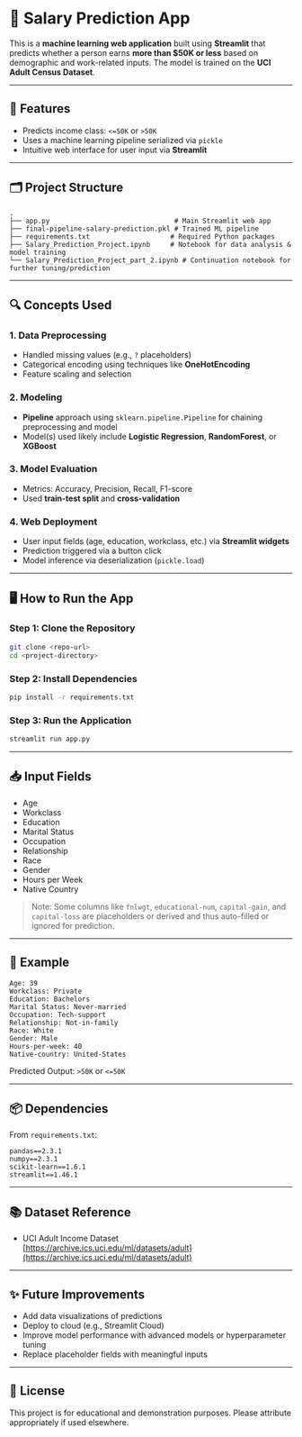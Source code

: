 
# 💼 Salary Prediction App

This is a **machine learning web application** built using **Streamlit** that predicts whether a person earns **more than $50K or less** based on demographic and work-related inputs. The model is trained on the **UCI Adult Census Dataset**.

---

## 🧠 Features

- Predicts income class: `<=50K` or `>50K`
- Uses a machine learning pipeline serialized via `pickle`
- Intuitive web interface for user input via **Streamlit**

---

## 🗂 Project Structure

```
.
├── app.py                               # Main Streamlit web app
├── final-pipeline-salary-prediction.pkl # Trained ML pipeline
├── requirements.txt                    # Required Python packages
├── Salary_Prediction_Project.ipynb     # Notebook for data analysis & model training
└── Salary_Prediction_Project_part_2.ipynb # Continuation notebook for further tuning/prediction
```

---

## 🔍 Concepts Used

### 1. **Data Preprocessing**
- Handled missing values (e.g., `?` placeholders)
- Categorical encoding using techniques like **OneHotEncoding**
- Feature scaling and selection

### 2. **Modeling**
- **Pipeline** approach using `sklearn.pipeline.Pipeline` for chaining preprocessing and model
- Model(s) used likely include **Logistic Regression**, **RandomForest**, or **XGBoost**

### 3. **Model Evaluation**
- Metrics: Accuracy, Precision, Recall, F1-score
- Used **train-test split** and **cross-validation**

### 4. **Web Deployment**
- User input fields (age, education, workclass, etc.) via **Streamlit widgets**
- Prediction triggered via a button click
- Model inference via deserialization (`pickle.load`)

---

## 🖥️ How to Run the App

### Step 1: Clone the Repository

```bash
git clone <repo-url>
cd <project-directory>
```

### Step 2: Install Dependencies

```bash
pip install -r requirements.txt
```

### Step 3: Run the Application

```bash
streamlit run app.py
```

---

## 📥 Input Fields

- Age
- Workclass
- Education
- Marital Status
- Occupation
- Relationship
- Race
- Gender
- Hours per Week
- Native Country

> Note: Some columns like `fnlwgt`, `educational-num`, `capital-gain`, and `capital-loss` are placeholders or derived and thus auto-filled or ignored for prediction.

---

## 🧪 Example

```
Age: 39  
Workclass: Private  
Education: Bachelors  
Marital Status: Never-married  
Occupation: Tech-support  
Relationship: Not-in-family  
Race: White  
Gender: Male  
Hours-per-week: 40  
Native-country: United-States  
```

Predicted Output: `>50K` or `<=50K`

---

## 📦 Dependencies

From `requirements.txt`:

```
pandas==2.3.1  
numpy==2.3.1  
scikit-learn==1.6.1  
streamlit==1.46.1
```

---

## 📚 Dataset Reference

- UCI Adult Income Dataset  
  [https://archive.ics.uci.edu/ml/datasets/adult](https://archive.ics.uci.edu/ml/datasets/adult)

---

## ✨ Future Improvements

- Add data visualizations of predictions
- Deploy to cloud (e.g., Streamlit Cloud)
- Improve model performance with advanced models or hyperparameter tuning
- Replace placeholder fields with meaningful inputs

---

## 📌 License

This project is for educational and demonstration purposes. Please attribute appropriately if used elsewhere.
